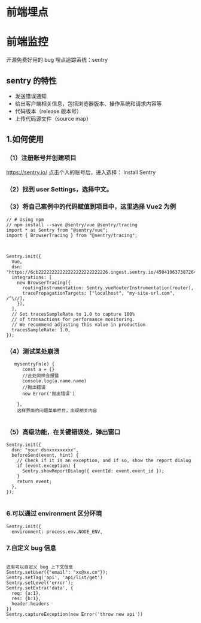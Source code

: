 # 前端埋点

# 前端监控

开源免费好用的 bug 埋点追踪系统：sentry

## sentry 的特性

- 发送错误通知
- 给出客户端相关信息，包括浏览器版本、操作系统和请求内容等
- 代码版本（release 版本号）
- 上传代码源文件（source map）

## 1.如何使用

### （1）注册账号并创建项目

https://sentry.io/
点击个人的账号后，进入选择：
Install Sentry

### （2）找到 user Settings，选择中文。

### （3）将自己案例中的代码赋值到项目中，这里选择 Vue2 为例

```
// # Using npm
// npm install --save @sentry/vue @sentry/tracing
import * as Sentry from "@sentry/vue";
import { BrowserTracing } from "@sentry/tracing";



Sentry.init({
  Vue,
  dsn: "https://6cb22222222222222222222222226.ingest.sentry.io/4504196373872640",
  integrations: [
    new BrowserTracing({
      routingInstrumentation: Sentry.vueRouterInstrumentation(router),
      tracePropagationTargets: ["localhost", "my-site-url.com", /^\//],
    }),
  ],
  // Set tracesSampleRate to 1.0 to capture 100%
  // of transactions for performance monitoring.
  // We recommend adjusting this value in production
  tracesSampleRate: 1.0,
});

```

### （4）测试某处崩溃

```
   mysentryFn(e) {
      const a = {}
      //此处同样会报错
      console.log(a.name.name)
      //抛出错误
      new Error('抛出错误')

    },
    这样界面的问题菜单栏目，出现相关内容


```

### （5）高级功能，在关键错误处，弹出窗口

```
Sentry.init({
  dsn: "your dsnxxxxxxxxx",
  beforeSend(event, hint) {
    // Check if it is an exception, and if so, show the report dialog
    if (event.exception) {
      Sentry.showReportDialog({ eventId: event.event_id });
    }
    return event;
  },
});


```

### 6.可以通过 environment 区分环境

```
Sentry.init({
  environment: process.env.NODE_ENV,

```

### 7.自定义 bug 信息

```

还有可以自定义 bug 上下文信息
Sentry.setUser({"email": "xx@xx.cn"});
Sentry.setTag('api', 'api/list/get')
Sentry.setLevel('error');
Sentry.setExtra('data', {
  req: {a:1},
  res: {b:1},
  header:headers
})
Sentry.captureException(new Error('throw new api'))


```

